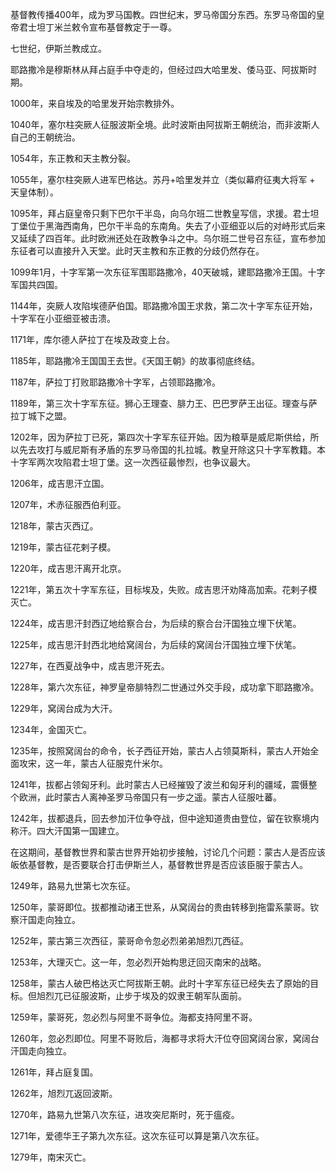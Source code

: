 基督教传播400年，成为罗马国教。四世纪末，罗马帝国分东西。东罗马帝国的皇帝君士坦丁米兰敕令宣布基督教定于一尊。

七世纪，伊斯兰教成立。

耶路撒冷是穆斯林从拜占庭手中夺走的，但经过四大哈里发、倭马亚、阿拔斯时期。

1000年，来自埃及的哈里发开始宗教排外。

1040年，塞尔柱突厥人征服波斯全境。此时波斯由阿拔斯王朝统治，而非波斯人自己的王朝统治。

1054年，东正教和天主教分裂。

1055年，塞尔柱突厥人进军巴格达。苏丹+哈里发并立（类似幕府征夷大将军 + 天皇体制）。

1095年，拜占庭皇帝只剩下巴尔干半岛，向乌尔班二世教皇写信，求援。君士坦丁堡位于黑海西南角，巴尔干半岛的东南角。失去了小亚细亚以后的对峙形式后来又延续了四百年。此时欧洲还处在政教争斗之中。乌尔班二世号召东征，宣布参加东征者可以直接升入天堂。此时天主教和东正教的分歧仍然存在。

1099年1月，十字军第一次东征军围耶路撒冷，40天破城，建耶路撒冷王国。十字军国共四国。

1144年，突厥人攻陷埃德萨伯国。耶路撒冷国王求救，第二次十字军东征开始，十字军在小亚细亚被击溃。

1171年，库尔德人萨拉丁在埃及政变上台。

1185年，耶路撒冷王国国王去世。《天国王朝》的故事彻底终结。

1187年，萨拉丁打败耶路撒冷十字军，占领耶路撒冷。

1189年，第三次十字军东征。狮心王理查、腓力王、巴巴罗萨王出征。理查与萨拉丁城下之盟。

1202年，因为萨拉丁已死，第四次十字军东征开始。因为粮草是威尼斯供给，所以先去攻打与威尼斯有矛盾的东罗马帝国的扎拉城。教皇开除这只十字军教籍。本十字军两次攻陷君士坦丁堡。这一次西征最惨烈，也争议最大。

1206年，成吉思汗立国。

1207年，术赤征服西伯利亚。

1218年，蒙古灭西辽。

1219年，蒙古征花剌子模。

1220年，成吉思汗离开北京。

1221年，第五次十字军东征，目标埃及，失败。成吉思汗劝降高加索。花剌子模灭亡。

1224年，成吉思汗封西辽地给察合台，为后续的察合台汗国独立埋下伏笔。

1225年，成吉思汗封西北地给窝阔台，为后续的窝阔台汗国独立埋下伏笔。

1227年，在西夏战争中，成吉思汗死去。

1228年，第六次东征，神罗皇帝腓特烈二世通过外交手段，成功拿下耶路撒冷。

1229年，窝阔台成为大汗。

1234年，金国灭亡。

1235年，按照窝阔台的命令，长子西征开始，蒙古人占领莫斯科，蒙古人开始全面攻宋，这一年，蒙古人征服克什米尔。

1241年，拔都占领匈牙利。此时蒙古人已经摧毁了波兰和匈牙利的疆域，震慑整个欧洲，此时蒙古人离神圣罗马帝国只有一步之遥。蒙古人征服吐蕃。

1242年，拔都退兵，回去参加汗位争夺战，但中途知道贵由登位，留在钦察境内称汗。四大汗国第一国建立。

在这期间，基督教世界和蒙古世界开始初步接触，讨论几个问题：蒙古人是否应该皈依基督教，是否要联合打击伊斯兰人，基督教世界是否应该臣服于蒙古人。

1249年，路易九世第七次东征。

1250年，蒙哥即位。拔都推动诸王世系，从窝阔台的贵由转移到拖雷系蒙哥。钦察汗国走向独立。

1252年，蒙古第三次西征，蒙哥命令忽必烈弟弟旭烈兀西征。

1253年，大理灭亡。这一年，忽必烈开始构思迂回灭南宋的战略。

1258年，蒙古人破巴格达灭亡阿拔斯王朝。此时十字军东征已经失去了原始的目标。但旭烈兀已征服波斯，止步于埃及的奴隶王朝军队面前。

1259年，蒙哥死，忽必烈与阿里不哥争位。海都支持阿里不哥。

1260年，忽必烈即位。阿里不哥败后，海都寻求将大汗位夺回窝阔台家，窝阔台汗国走向独立。

1261年，拜占庭复国。

1262年，旭烈兀返回波斯。

1270年，路易九世第八次东征，进攻突尼斯时，死于瘟疫。

1271年，爱德华王子第九次东征。这次东征可以算是第八次东征。

1279年，南宋灭亡。
